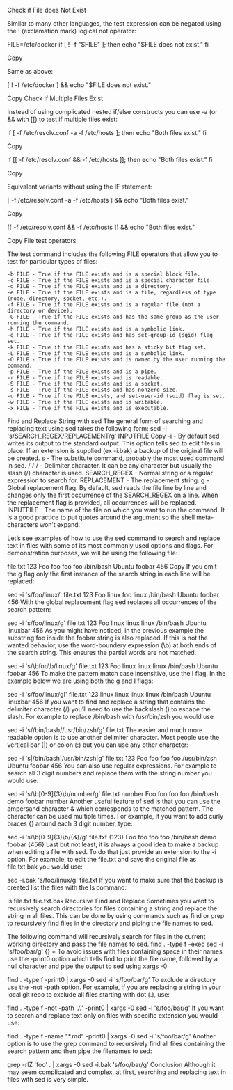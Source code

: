 Check if File does Not Exist

Similar to many other languages, the test expression can be negated using the ! (exclamation mark) logical not operator:

FILE=/etc/docker
if [ ! -f "$FILE" ]; then
    echo "$FILE does not exist."
fi

Copy

Same as above:

[ ! -f /etc/docker ] && echo "$FILE does not exist."

Copy
Check if Multiple Files Exist

Instead of using complicated nested if/else constructs you can use -a (or && with [[) to test if multiple files exist:

if [ -f /etc/resolv.conf -a -f /etc/hosts ]; then
    echo "Both files exist."
fi

Copy

if [[ -f /etc/resolv.conf && -f /etc/hosts ]]; then
    echo "Both files exist."
fi

Copy

Equivalent variants without using the IF statement:

[ -f /etc/resolv.conf -a -f /etc/hosts ] && echo "Both files exist."

Copy

[[ -f /etc/resolv.conf && -f /etc/hosts ]] && echo "Both files exist."

Copy
File test operators

The test command includes the following FILE operators that allow you to test for particular types of files:

    -b FILE - True if the FILE exists and is a special block file.
    -c FILE - True if the FILE exists and is a special character file.
    -d FILE - True if the FILE exists and is a directory.
    -e FILE - True if the FILE exists and is a file, regardless of type (node, directory, socket, etc.).
    -f FILE - True if the FILE exists and is a regular file (not a directory or device).
    -G FILE - True if the FILE exists and has the same group as the user running the command.
    -h FILE - True if the FILE exists and is a symbolic link.
    -g FILE - True if the FILE exists and has set-group-id (sgid) flag set.
    -k FILE - True if the FILE exists and has a sticky bit flag set.
    -L FILE - True if the FILE exists and is a symbolic link.
    -O FILE - True if the FILE exists and is owned by the user running the command.
    -p FILE - True if the FILE exists and is a pipe.
    -r FILE - True if the FILE exists and is readable.
    -S FILE - True if the FILE exists and is a socket.
    -s FILE - True if the FILE exists and has nonzero size.
    -u FILE - True if the FILE exists, and set-user-id (suid) flag is set.
    -w FILE - True if the FILE exists and is writable.
    -x FILE - True if the FILE exists and is executable.

Find and Replace String with sed
The general form of searching and replacing text using sed takes the following form:
sed -i 's/SEARCH_REGEX/REPLACEMENT/g' INPUTFILE
Copy
-i - By default sed writes its output to the standard output. This option tells sed to edit files in place. If an extension is supplied (ex -i.bak) a backup of the original file will be created.
s - The substitute command, probably the most used command in sed.
/ / / - Delimiter character. It can be any character but usually the slash (/) character is used.
SEARCH_REGEX - Normal string or a regular expression to search for.
REPLACEMENT - The replacement string.
g - Global replacement flag. By default, sed reads the file line by line and changes only the first occurrence of the SEARCH_REGEX on a line. When the replacement flag is provided, all occurrences will be replaced.
INPUTFILE - The name of the file on which you want to run the command.
It is a good practice to put quotes around the argument so the shell meta-characters won’t expand.

Let’s see examples of how to use the sed command to search and replace text in files with some of its most commonly used options and flags.
For demonstration purposes, we will be using the following file:

file.txt
123 Foo foo foo
foo /bin/bash Ubuntu foobar 456
Copy
If you omit the g flag only the first instance of the search string in each line will be replaced:

sed -i 's/foo/linux/' file.txt
123 Foo linux foo
linux /bin/bash Ubuntu foobar 456
With the global replacement flag sed replaces all occurrences of the search pattern:

sed -i 's/foo/linux/g' file.txt
123 Foo linux linux
linux /bin/bash Ubuntu linuxbar 456
As you might have noticed, in the previous example the substring foo inside the foobar string is also replaced. If this is not the wanted behavior, use the word-boundery expression (\b) at both ends of the search string. This ensures the partial words are not matched.

sed -i 's/\bfoo\b/linux/g' file.txt
123 Foo linux linux
linux /bin/bash Ubuntu foobar 456
To make the pattern match case insensitive, use the I flag. In the example below we are using both the g and I flags:


sed -i 's/foo/linux/gI' file.txt
123 linux linux linux
linux /bin/bash Ubuntu linuxbar 456
If you want to find and replace a string that contains the delimiter character (/) you’ll need to use the backslash (\) to escape the slash. For example to replace /bin/bash with /usr/bin/zsh you would use

sed -i 's/\/bin\/bash/\/usr\/bin\/zsh/g' file.txt
The easier and much more readable option is to use another delimiter character. Most people use the vertical bar (|) or colon (:) but you can use any other character:

sed -i 's|/bin/bash|/usr/bin/zsh|g' file.txt
123 Foo foo foo
foo /usr/bin/zsh Ubuntu foobar 456
You can also use regular expressions. For example to search all 3 digit numbers and replace them with the string number you would use:

sed -i 's/\b[0-9]\{3\}\b/number/g' file.txt
number Foo foo foo
foo /bin/bash demo foobar number
Another useful feature of sed is that you can use the ampersand character & which corresponds to the matched pattern. The character can be used multiple times.
For example, if you want to add curly braces {} around each 3 digit number, type:

sed -i 's/\b[0-9]\{3\}\b/{&}/g' file.txt
{123} Foo foo foo
foo /bin/bash demo foobar {456}
Last but not least, it is always a good idea to make a backup when editing a file with sed. To do that just provide an extension to the -i option. For example, to edit the file.txt and save the original file as file.txt.bak you would use:

sed -i.bak 's/foo/linux/g' file.txt
If you want to make sure that the backup is created list the files with the ls command:

ls
file.txt file.txt.bak
Recursive Find and Replace
Sometimes you want to recursively search directories for files containing a string and replace the string in all files. This can be done by using commands such as find or grep to recursively find files in the directory and piping the file names to sed.

The following command will recursively search for files in the current working directory and pass the file names to sed.
find . -type f -exec sed -i 's/foo/bar/g' {} +
To avoid issues with files containing space in their names use the -print0 option which tells find to print the file name, followed by a null character and pipe the output to sed using xargs -0:

find . -type f -print0 | xargs -0 sed -i 's/foo/bar/g'
To exclude a directory use the -not -path option. For example, if you are replacing a string in your local git repo to exclude all files starting with dot (.), use:

find . -type f -not -path '*/\.*' -print0 | xargs -0 sed -i 's/foo/bar/g'
If you want to search and replace text only on files with specific extension you would use:

find . -type f -name "*.md" -print0 | xargs -0 sed -i 's/foo/bar/g'
Another option is to use the grep command to recursively find all files containing the search pattern and then pipe the filenames to sed:

grep -rlZ 'foo' . | xargs -0 sed -i.bak 's/foo/bar/g'
Conclusion
Although it may seem complicated and complex, at first, searching and replacing text in files with sed is very simple.
